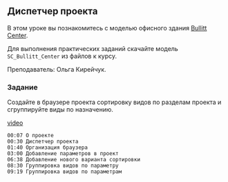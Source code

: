 ## Диспетчер проекта

В этом уроке вы познакомитесь с моделью офисного здания [Bullitt Center](https://www.archdaily.com/363007/the-world-s-greenest-commercial-building-opens-in-seattle-today).

Для выполнения практических заданий скачайте модель `SC_Bullitt_Center` из файлов к курсу.

Преподаватель: Ольга Кирейчук.

### Задание

Создайте в браузере проекта сортировку видов по разделам проекта и сгруппируйте виды по назначению.

[video](https://player.softculture.cc/embed/RVP/RVP_11.26.02_L1-1_Project_Browser)

```chapters
00:07 О проекте
00:30 Диспетчер проекта
01:40 Организация браузера
03:00 Добавление параметров в проект
06:38 Добавление нового варианта сортировки
08:30 Группировка видов по параметру
09:19 Группировка видов по параметрам
```